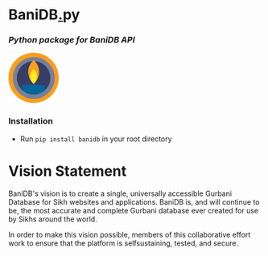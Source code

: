 # BaniDB[.](.)py
### _Python package for BaniDB API_

[<img height=100 src='banidb.svg'>](http://banidb.com)


### Installation
- Run `pip install banidb` in your root directory

# Vision Statement

BaniDB's vision is to create a single, universally accessible Gurbani Database for Sikh websites and applications. BaniDB is, and will continue to be, the most accurate and complete Gurbani database ever created for use by Sikhs around the world.

In order to make this vision possible, members of this collaborative effort work to ensure that the platform is selfsustaining, tested, and secure.
